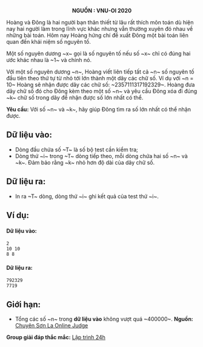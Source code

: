 **<center>NGUỒN : VNU-OI 2020</center>**

Hoàng và Đông là hai người bạn thân thiết từ lâu rất thích môn toán dù hiện nay hai người làm trong lĩnh vực khác nhưng vẫn thường xuyên đó nhau về những bài toán. Hôm nay Hoàng hứng chí đề xuất Đông một bài toán liên quan đến khái niệm số nguyên tố.

Một số nguyên dương ~x~ gọi là số nguyên tố nếu số ~x~ chỉ có đúng hai ước khác nhau là ~1~ và chính nó.

Với một số nguyên dương ~n~, Hoàng viết liên tiếp tất cả ~n~ số nguyên tố đầu tiên theo thứ tự từ nhỏ tới lớn thành một dãy các chữ số. Ví dụ với ~n = 10~ Hoàng sẽ nhận được dãy các chữ số: ~2357111317192329~. Hoàng đưa dãy chữ số đó cho Đông kèm theo một số ~n~ và yêu cầu Đông xóa đi đúng ~k~ chữ số trong dãy để nhận được số lớn nhất có thể.

**Yêu cầu:** Với số ~n~ và ~k~, hãy giúp Đông tìm ra số lớn nhất có thể nhận được.

## Dữ liệu vào:
- Dòng đầu chứa số ~T~ là số bộ test cần kiểm tra;
- Dòng thứ ~i~ trong ~T~ dòng tiếp theo, mỗi dòng chứa hai số ~n~ và ~k~. Đảm bảo rằng ~k~ nhỏ hơn độ dài của dãy chữ số.

## Dữ liệu ra:
- In ra ~T~ dòng, dòng thứ ~i~ ghi kết quả của test thứ ~i~.

## Ví dụ:
#### Dữ liệu vào:
```
2
10 10
8 8
```

#### Dữ liệu ra:
```
792329
7719
```

## Giới hạn:
- Tổng các số ~n~ trong **dữ liệu vào** không vượt quá ~400000~.
**Nguồn:** [Chuyên Sơn La Online Judge](http://csloj.ddns.net/)

**Group giải đáp thắc mắc:** [Lập trình 24h](https://www.facebook.com/groups/1386904321519984)
